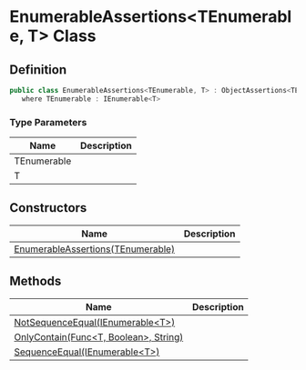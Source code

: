 # EnumerableAssertions&lt;TEnumerable, T&gt; Class
## Definition

```c#
public class EnumerableAssertions<TEnumerable, T> : ObjectAssertions<TEnumerable>
   where TEnumerable : IEnumerable<T>
```

### Type Parameters

| Name | Description |
| ---- | ----------- |
| TEnumerable |  |
| T |  |

## Constructors

| Name | Description |
| ---- | ----------- |
| [EnumerableAssertions(TEnumerable)](MrKWatkins.Assertions.EnumerableAssertions-2.-ctor.md) |  |

## Methods

| Name | Description |
| ---- | ----------- |
| [NotSequenceEqual(IEnumerable&lt;T&gt;)](MrKWatkins.Assertions.EnumerableAssertions-2.NotSequenceEqual.md) |  |
| [OnlyContain(Func&lt;T, Boolean&gt;, String)](MrKWatkins.Assertions.EnumerableAssertions-2.OnlyContain.md) |  |
| [SequenceEqual(IEnumerable&lt;T&gt;)](MrKWatkins.Assertions.EnumerableAssertions-2.SequenceEqual.md) |  |

